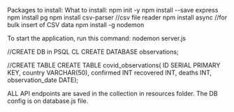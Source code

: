 Packages to install:
What to install:
npm init -y
npm install --save express
npm install pg 
npm install csv-parser  //csv file reader
npm install async       //for bulk insert of CSV data
npm install -g nodemon

To start the application, run this command:
nodemon server.js

//CREATE DB in PSQL CL
CREATE DATABASE observations;

//CREATE TABLE
CREATE TABLE covid_observations(
ID SERIAL PRIMARY KEY,
country VARCHAR(50),
confirmed INT
recovered INT,
deaths INT,
observation_date DATE);

ALL API endpoints are saved in the collection in resources folder.
The  DB config is on database.js file.